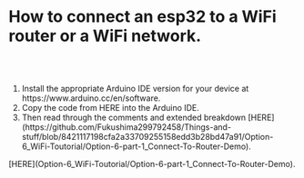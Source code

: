 <h1>How to connect an esp32 to a WiFi router or a WiFi network.</h1>
<br></br>
<ol>
  <li>Install the appropriate Arduino IDE version for your device at https://www.arduino.cc/en/software. </li>
  <li href="#">Copy the code from HERE into the Arduino IDE. </li>
  <li>Then read through the comments and extended breakdown [HERE](https://github.com/Fukushima299792458/Things-and-stuff/blob/8421117198cfa2a33709255158edd3b28bd47a91/Option-6_WiFi-Toutorial/Option-6-part-1_Connect-To-Router-Demo).</li>
</ol>
[HERE](Option-6_WiFi-Toutorial/Option-6-part-1_Connect-To-Router-Demo).
